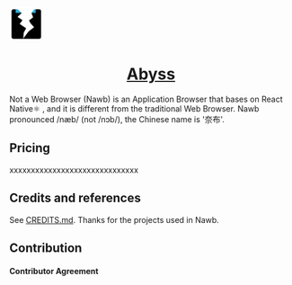 <a href="#" target="_blank" rel="noopener noreferrer"><img width="60" src="./logo.svg" alt="Nawb" /></a>

<p align="center">
  <a href="#" target="_blank" rel="noopener noreferrer">
    <h1 align="center">Abyss</h1>
  </a>
</p>

Not a Web Browser (Nawb) is an Application Browser that bases on React Native⚛️ , and it is different from the traditional Web Browser. Nawb pronounced /næb/ (not /nɔb/), the Chinese name is '奈布'.

## Pricing

xxxxxxxxxxxxxxxxxxxxxxxxxxxxxx

## Credits and references

See [CREDITS.md](./doc/CREDITS.md). Thanks for the projects used in Nawb.

## Contribution

#### Contributor Agreement
